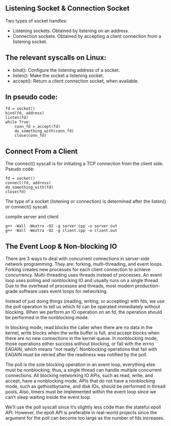 ## Listening Socket & Connection Socket

Two types of socket handles:
- Listening sockets. Obtained by listening on an address.
- Connection sockets. Obtained by accepting a client connection from a listening socket.

## The relevant syscalls on Linux:
- bind(): Configure the listening address of a socket.
- listen(): Make the socket a listening socket.
- accept(): Return a client connection socket, when available.

## In pseudo code:

```
fd = socket()
bind(fd, address)
listen(fd)
while True:
    conn_fd = accept(fd)
    do_something_with(conn_fd)
    close(conn_fd)
```

## Connect From a Client
The connect() syscall is for initiating a TCP connection from the client side. Pseudo code:

```
fd = socket()
connect(fd, address)
do_something_with(fd)
close(fd)
```
The type of a socket (listening or connection) is determined after the listen() or connect() syscall.

compile server and client
```
g++ -Wall -Wextra -O2 -g server.cpp -o server.out
g++ -Wall -Wextra -O2 -g client.cpp -o client.out
```

## The Event Loop & Non-blocking IO
There are 3 ways to deal with concurrent connections in server-side network programming. 
They are: forking, multi-threading, and event loops. Forking creates new processes for each
client connection to achieve concurrency. Multi-threading uses threads instead of processes.
An event loop uses polling and nonblocking IO and usually runs on a single thread. 
Due to the overhead of processes and threads, most modern production-grade software uses event loops for networking.


Instead of just doing things (reading, writing, or accepting) with fds, we use the poll operation 
to tell us which fd can be operated immediately without blocking. When we perform an IO operation 
on an fd, the operation should be performed in the nonblocking mode.

In blocking mode, read blocks the caller when there are no data in the kernel, write blocks when
the write buffer is full, and accept blocks when there are no new connections in the kernel queue.
In nonblocking mode, those operations either success without blocking, or fail with the errno 
EAGAIN, which means “not ready”. Nonblocking operations that fail with EAGAIN must be 
retried after the readiness was notified by the poll.

The poll is the sole blocking operation in an event loop, everything else must be nonblocking;
thus, a single thread can handle multiple concurrent connections. All blocking networking IO APIs, 
such as read, write, and accept, have a nonblocking mode. APIs that do not have a nonblocking mode, 
such as gethostbyname, and disk IOs, should be performed in thread pools, Also, timers must be 
implemented within the event loop since we can’t sleep waiting inside the event loop.

We’ll use the poll syscall since it’s slightly less code than the stateful epoll API. However,
the epoll API is preferable in real-world projects since the argument for the poll can become too
large as the number of fds increases.